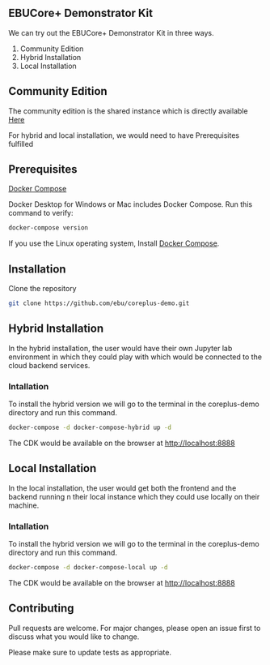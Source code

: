 ## EBUCore+ Demonstrator Kit

We can try out the EBUCore+ Demonstrator Kit in three ways. 

1) Community Edition 
2) Hybrid Installation
3) Local Installation


## Community Edition
 
The community edition is the shared instance which is directly available [Here](https://ebu-cdk.innotrade.com)


For hybrid and local installation, we would need to have Prerequisites fulfilled 

## Prerequisites

[Docker Compose](https://docs.docker.com/compose/)

Docker Desktop for Windows or Mac includes Docker Compose. Run this command to verify:

```bash
docker-compose version
```

If you use the Linux operating system, Install [Docker Compose](https://docs.docker.com/compose/install/).

## Installation

Clone the repository

```bash
git clone https://github.com/ebu/coreplus-demo.git
```


## Hybrid Installation
 
In the hybrid installation, the user would have their own Jupyter lab environment in which they could play with which would be connected to the cloud backend services.

### Intallation

To install the hybrid version we will go to the terminal in the coreplus-demo directory and run this command.

```bash
docker-compose -d docker-compose-hybrid up -d 
```

The CDK would be available on the browser at [http://localhost:8888](http://localhost:8888)


## Local Installation
 
In the local installation, the user would get both the frontend and the backend running n their local instance which they could use locally on their machine.

### Intallation

To install the hybrid version we will go to the terminal in the coreplus-demo directory and run this command.

```bash
docker-compose -d docker-compose-local up -d 
```

The CDK would be available on the browser at [http://localhost:8888](http://localhost:8888)

## Contributing

Pull requests are welcome. For major changes, please open an issue first to discuss what you would like to change.

Please make sure to update tests as appropriate.
